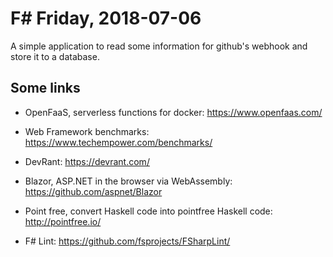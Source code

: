 # F# Friday, 2018-07-06

A simple application to read some information for github's webhook and store it to a database.

## Some links

* OpenFaaS, serverless functions for docker: <https://www.openfaas.com/>

* Web Framework benchmarks: <https://www.techempower.com/benchmarks/>

* DevRant: <https://devrant.com/>

* Blazor, ASP.NET in the browser via WebAssembly: <https://github.com/aspnet/Blazor>

* Point free, convert Haskell code into pointfree Haskell code: <http://pointfree.io/>

* F# Lint: <https://github.com/fsprojects/FSharpLint/>
